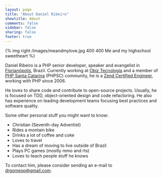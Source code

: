 ```yaml
---
layout: page
title: "About Daniel Ribeiro"
showtitle: About
comments: false
sidebar: false
sharing: false
footer: true
---
```


{% img right /images/meandmylove.jpg 400 400 Me and my highschool sweetheart %}

Daniel Ribeiro is a PHP senior developer, speaker and evangelist in [Florianópolis](http://en.wikipedia.org/wiki/Florian%C3%B3polis), Brazil. Currently working at [Obiz Tecnologia](http://www.obiz.com.br) and a member of [PHP Santa Catarina](http://www.phpsc.com.br/) (PHPSC) community, he is a [Zend Certified Engineer](http://www.zend.com/en/store/education/certification/yellow-pages.php#show-ClientCandidateID=ZEND021458), working with PHP since 2006.

He loves to share code and contribute to open-source projects. Usually, he is focused on TDD, object-oriented design and code refactoring. He also has experience on leading development teams focusing best practices and software quality.

Some other personal stuff you might want to know:

* Christian (Seventh-day Adventist)
* Rides a montain bike
* Drinks a lot of coffee and coke
* Loves to travel
* Has a dream of moving to live outside of Brazil
* Plays PC games (mostly mmo and rts)
* Loves to teach people stuff he knows

To contact him, please consider sending an e-mail to [drgomesp@gmail.com](mailto:drgomesp@gmail.com).
